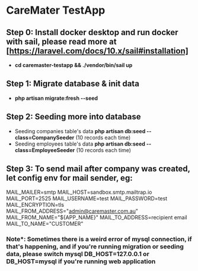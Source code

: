 # CareMater TestApp
## Step 0: Install docker desktop and run docker with sail, please read more at [https://laravel.com/docs/10.x/sail#installation]
- **cd caremaster-testapp && ./vendor/bin/sail up**
## Step 1: Migrate database & init data
- **php artisan migrate:fresh --seed**
## Step 2: Seeding more into database
- Seeding companies table's data **php artisan db:seed --class=CompanySeeder** (10 records each time)
- Seeding employees table's data **php artisan db:seed --class=EmployeeSeeder** (10 records each time)
## Step 3: To send mail after company was created, let config env for mail sender, eg:
MAIL_MAILER=smtp
MAIL_HOST=sandbox.smtp.mailtrap.io
MAIL_PORT=2525
MAIL_USERNAME=test
MAIL_PASSWORD=test
MAIL_ENCRYPTION=tls
MAIL_FROM_ADDRESS="admin@caremaster.com.au"
MAIL_FROM_NAME="${APP_NAME}"
MAIL_TO_ADDRESS=recipient email
MAIL_TO_NAME="CUSTOMER"

### Note*: Sometimes there is a weird error of mysql connection, if that's happening, and if you're running migration or seeding data, please switch mysql DB_HOST=127.0.0.1 or DB_HOST=mysql if you're running web application

